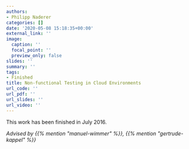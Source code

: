 ```yaml
---
authors:
- Philipp Naderer
categories: []
date: '2020-05-08 15:18:35+00:00'
external_link: ''
image:
  caption: ''
  focal_point: ''
  preview_only: false
slides: ''
summary: ''
tags:
- Finished
title: Non-functional Testing in Cloud Environments
url_code: ''
url_pdf: ''
url_slides: ''
url_video: ''
---
```


This work has been finished in July 2016.

*Advised by {{% mention "manuel-wimmer" %}}, {{% mention "gertrude-kappel" %}}*